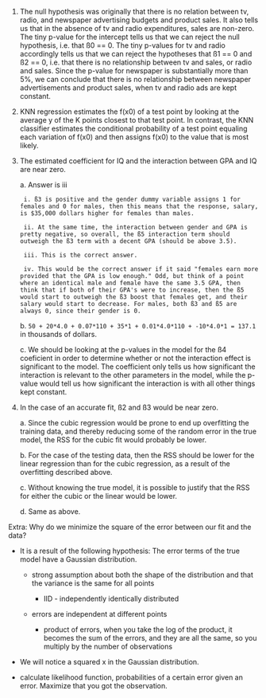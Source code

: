 1. The null hypothesis was originally that there is no relation between tv, radio, and newspaper advertising budgets and product sales. It also tells us that in the absence of tv and radio expenditures, sales are non-zero. The tiny p-value for the intercept tells us that we can reject the null hypothesis, i.e. that ß0 == 0. The tiny p-values for tv and radio accordingly tells us that we can reject the hypotheses that ß1 == 0 and ß2 == 0, i.e. that there is no relationship between tv and sales, or radio and sales. Since the p-value for newspaper is substantially more than 5%, we can conclude that there is no relationship between newspaper advertisements and product sales, when tv and radio ads are kept constant.

2. KNN regression estimates the f(x0) of a test point by looking at the average y of the K points closest to that test point. In contrast, the KNN classifier estimates the conditional probability of a test point equaling each variation of f(x0) and then assigns f(x0) to the value that is most likely.

3. The estimated coefficient for IQ and the interaction between GPA and IQ are near zero.

    a. Answer is iii

        i. ß3 is positive and the gender dummy variable assigns 1 for females and 0 for males, then this means that the response, salary, is $35,000 dollars higher for females than males.

        ii. At the same time, the interaction between gender and GPA is pretty negative, so overall, the ß5 interaction term should outweigh the ß3 term with a decent GPA (should be above 3.5).

        iii. This is the correct answer.

        iv. This would be the correct answer if it said "females earn more provided that the GPA is low enough." Odd, but think of a point where an identical male and female have the same 3.5 GPA, then think that if both of their GPA's were to increase, then the ß5 would start to outweigh the ß3 boost that females get, and their salary would start to decrease. For males, both ß3 and ß5 are always 0, since their gender is 0.

    b. `50 + 20*4.0 + 0.07*110 + 35*1 + 0.01*4.0*110 + -10*4.0*1 = 137.1` in thousands of dollars.

    c. We should be looking at the p-values in the model for the ß4 coeficient in order to determine whether or not the interaction effect is significant to the model. The coefficient only tells us how significant the interaction is relevant to the other parameters in the model, while the p-value would tell us how significant the interaction is with all other things kept constant.

4. In the case of an accurate fit, ß2 and ß3 would be near zero.

    a. Since the cubic regression would be prone to end up overfitting the training data, and thereby reducing some of the random error in the true model, the RSS for the cubic fit would probably be lower.

    b. For the case of the testing data, then the RSS should be lower for the linear regression than for the cubic regression, as a result of the overfitting described above.

    c. Without knowing the true model, it is possible to justify that the RSS for either the cubic or the linear would be lower.

    d. Same as above.



Extra: Why do we minimize the square of the error between our fit and the data?

* It is a result of the following hypothesis: The error terms of the true model have a Gaussian distribution.

    *  strong assumption about both the shape of the distribution and that the variance is the same for all points

        *  IID - independently identically distributed

    *  errors are independent at different points

        *  product of errors, when you take the log of the product, it becomes the sum of the errors, and they are all the same, so you multiply by the number of observations

*  We will notice a squared x in the Gaussian distribution.

*  calculate likelihood function, probabilities of a certain error given an error. Maximize that you got the observation.
